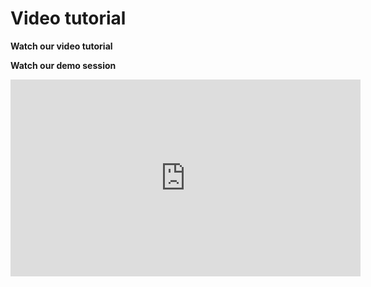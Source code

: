# Video tutorial

**Watch our video tutorial**



**Watch our demo session**

<iframe width="560" height="315" src="https://www.youtube.com/embed/l_7ILe6_2Cs" title="YouTube video player" frameborder="0" allow="accelerometer; autoplay; clipboard-write; encrypted-media; gyroscope; picture-in-picture" allowfullscreen></iframe>